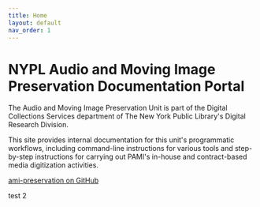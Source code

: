 ```yaml
---
title: Home
layout: default
nav_order: 1
---
```


# NYPL Audio and Moving Image Preservation Documentation Portal
The Audio and Moving Image Preservation Unit is part of the Digital Collections Services department of The New York Public Library's Digital Research Division. 

This site provides internal documentation for this unit's programmatic workflows, including command-line instructions for various tools and step-by-step instructions for carrying out PAMI's in-house and contract-based media digitization activities.

[ami-preservation on GitHub](https://github.com/NYPL/ami-preservation)

test 2